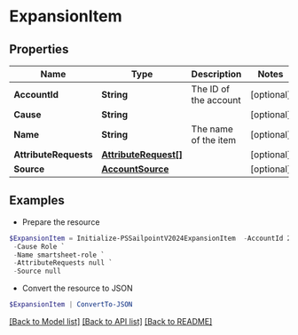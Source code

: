 # ExpansionItem
## Properties

Name | Type | Description | Notes
------------ | ------------- | ------------- | -------------
**AccountId** | **String** | The ID of the account | [optional] 
**Cause** | **String** |  | [optional] 
**Name** | **String** | The name of the item | [optional] 
**AttributeRequests** | [**AttributeRequest[]**](AttributeRequest.md) |  | [optional] 
**Source** | [**AccountSource**](AccountSource.md) |  | [optional] 

## Examples

- Prepare the resource
```powershell
$ExpansionItem = Initialize-PSSailpointV2024ExpansionItem  -AccountId 2c91808981f58ea601821c3e93482e6f `
 -Cause Role `
 -Name smartsheet-role `
 -AttributeRequests null `
 -Source null
```

- Convert the resource to JSON
```powershell
$ExpansionItem | ConvertTo-JSON
```

[[Back to Model list]](../README.md#documentation-for-models) [[Back to API list]](../README.md#documentation-for-api-endpoints) [[Back to README]](../README.md)

